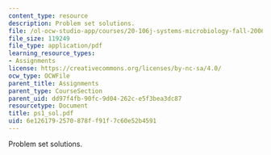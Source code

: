 ```yaml
---
content_type: resource
description: Problem set solutions.
file: /ol-ocw-studio-app/courses/20-106j-systems-microbiology-fall-2006/6e1261792570878ff91f7c60e52b4591_ps1_sol.pdf
file_size: 119249
file_type: application/pdf
learning_resource_types:
- Assignments
license: https://creativecommons.org/licenses/by-nc-sa/4.0/
ocw_type: OCWFile
parent_title: Assignments
parent_type: CourseSection
parent_uid: dd97f4fb-90fc-9d04-262c-e5f3bea3dc87
resourcetype: Document
title: ps1_sol.pdf
uid: 6e126179-2570-878f-f91f-7c60e52b4591
---
```

Problem set solutions.